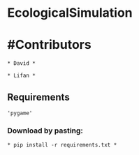 # EcologicalSimulation

# #Contributors

    * David *
    
    * Lifan *

## Requirements
    'pygame'

### Download by pasting: 
    * pip install -r requirements.txt *